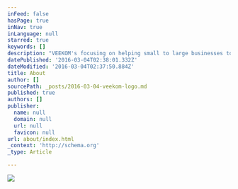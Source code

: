 ```yaml
---
inFeed: false
hasPage: true
inNav: true
inLanguage: null
starred: true
keywords: []
description: "VEEKOM's focusing on helping small to large businesses to expand and increase their visibility by creating high end quality Websites, Business Cards, Logotypes, Banners, Animations, CMS that attract people to consume/use the product or service.    Our company also provides variety of IT Consulting solutions like: Programming, Technical Support, PC/Laptop Repair Networking, Hosting, AutoCAD Consultation, AutoCAD drawings, Audio Video Design and Integration  drawings."
datePublished: '2016-03-04T02:38:01.332Z'
dateModified: '2016-03-04T02:37:50.884Z'
title: About
author: []
sourcePath: _posts/2016-03-04-veekom-logo.md
published: true
authors: []
publisher:
  name: null
  domain: null
  url: null
  favicon: null
url: about/index.html
_context: 'http://schema.org'
_type: Article

---
```

![](https://the-grid-user-content.s3-us-west-2.amazonaws.com/cff97100-8f2c-4d3d-95f2-992f6565999e.png)